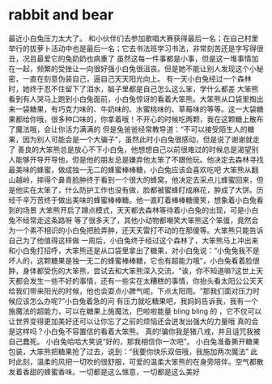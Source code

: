 # rabbit and bear

最近小白兔压力太大了。 和小伙伴们去参加歌唱大赛获得最后一名；在自己村里举行的拔萝卜活动中也是最后一名；它去书法班学习书法，非常刻苦还是字写得很丑，况且最爱它的兔奶奶也病重了 虽然这每一件事都是小事，但是这一堆事情加在一起，频繁的受挫让一向很好强小白兔很沮丧。但是她不能让别人发现这个小秘密，一直在刻意伪装自己，逼自己天天阳光向上。 有一天小白兔经过一个森林时，她终于忍不住留下了泪水，脑子里都是自己怎么这么笨，学什么都差 大笨熊看到有人哭马上跑到小白兔面前，小白兔惊讶的看着大笨熊。大笨熊从口袋里掏出来一袋糖果，有巧克力味的、牛奶味的、水蜜桃味的、草莓味的等等。这一大袋糖果都给你哦，很多种口味的，你拿着哦！不开心的时候吃两颗，我在这颗糖上散布了魔法哦，会让你活力满满的 但是兔爸爸经常教导道：“不可以接受陌生人的糖果，因为别人可能会是一个大骗子”，虽然此时小白兔很感动，但是说了谢谢就走了 善良的大笨熊总是放心不下小白兔，他想想自己以前很难过的时候总是渴望别人能够开导开导他，但是他的朋友总是嫌弃他太笨了不跟他玩。他决定去森林寻找最美味的蜂蜜，做成独一无二的蜂蜜棒棒糖，小白兔应该会喜欢吃吧 大笨熊从翻山越岭，摔得个鼻青脸肿终于看到一个很大的蜂窝，他决定去采点儿蜂蜜回来，但是他实在太笨了，什么防护工作也没有做，脸都被蜜蜂盯成麻花，肿成了大饼。历经千辛万苦终于做出美味的蜂蜜棒棒糖。他一直盯着棒棒糖傻笑，想象着小白兔看到的场景 大笨熊开启了蹲点模式，天天都去森林等待着小白兔的出现，可是小白兔不经常走这条路呀 等了很多天了，其他小动物都嘲笑大笨熊这个笨蛋，竟然会为一个素不相识的小白兔把脸弄肿，还天天雷打不动的在那傻等。大笨熊只能告诉自己为了他值得这样做 一周后，小白兔终于经过这个森林了，大笨熊马上冲出来和小白兔打招呼，大笨熊还是从口袋里拿出了糖果，对小白兔说：“小兔兔我不是坏人的，这颗糖果是独一无二的蜂蜜棒棒糖，它也有超能力哦”，小白兔看着脸很肿，身体都受伤的大笨熊，尝试去和大笨熊深入交流，“诶，你不知道嘛?这世上天天都会发生一些不好的事情，还有一些实在太糟糕的事情，你抬头看太阳公公天天给我们带来阳光的时候，他也会耍点小脾气呢，下点太阳雨。“那我们面对压力时候应该怎么办呢?”小白兔着急的问 有压力就吃糖果吧，我妈妈告诉我，我有一个施魔法的超能力，可以在糖果上施魔法，巴啦啦能量 bling bling 的 ，它不仅可以让世界变得更加美好还可以让你忘了之前的烦恼还会迸发出强大的力量哦 真的会是这样吗？小白兔不容置信的看着大笨熊。 真的!骗你我是猪八戒，并且诅咒我被自己蠢死。 小白兔哈哈大笑说“好的，那我相信你一次吧”。 小白兔准备撕开糖果包装，大笨熊把糖果抢了过去，说到：“我要你快乐双倍哦，我施加两次魔法” 此时此刻，温柔的风把一切吹的很舒服，可爱的温柔大笨熊的在身旁陪伴。空气都散发着香甜的蜂蜜香味。一切都是这么惬意，一切都是这么美好
